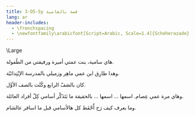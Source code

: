 ```yaml
---
title: 3-D5-Sy قصة بالعامية
lang: ar
header-includes:
  - \frenchspacing
  - \newfontfamily\arabicfont[Script=Arabic, Scale=1.4]{Scheherazade}
---
```


\Large


هاي سامية، بنت عمتي أميرة ورفيقتي من الطُفولة.

وهدا طارِق ابن عمي ماهِر وزميلي بالمدرسة الإبْتِدائيّة.

كان بالصَفّ الرابع وكُنْت بالصف الأوَّل.

وهاي مرة عمي عِصام. اسمها ... اسمها ... بالحقيقة ما بَتَذَكَّر أسامي كِلّ أفراد العائلة.

وما بعرف كيف رَح أَََحّفَظ كل هالأسامي قبل ما اسافر عالشام.
